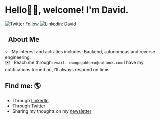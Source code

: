 # Hello👋🏽, welcome! I'm David.

[![Twitter Follow](https://img.shields.io/twitter/follow/TheTrueHooha_I?label=Follow)](https://twitter.com/intent/follow?screen_name=TheTrueHooha_I)
[![Linkedin: David](https://img.shields.io/badge/-David-blue?style=flat-square&logo=Linkedin&logoColor=white&link=https://www.linkedin.com/in/david-ogar/)](https://www.linkedin.com/in/david-ogar/)


## &nbsp; About Me


💡 &nbsp; My interest and activities includes: Backend, autonomous and reverse engineering.\
✉️ &nbsp; Reach me through: `email: owogogahhero@outlook.com`
I have my notifications turned on,
I'll always respond on time. &nbsp;

## Find me: 🌎

- Through <a href="https://www.linkedin.com/in/david-ogar/">LinkedIn</a>
- Through <a href="https://twitter.com/TheTrueHooha_I">Twitter</a>
- Sharing my thoughts on my <a href="https://davidhero.substack.com/">newsletter</a>
